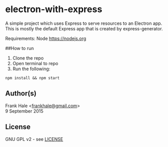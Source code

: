 # electron-with-express

A simple project which uses Express to serve resources to an Electron app. This
is mostly the default Express app that is created by express-generator.

Requirements: Node <https://nodejs.org>

##How to run

1. Clone the repo
2. Open terminal to repo
3. Run the following:

```
npm install && npm start
```

## Author(s)

Frank Hale &lt;frankhale@gmail.com&gt;  
9 September 2015

## License

GNU GPL v2 - see [LICENSE](LICENSE)
